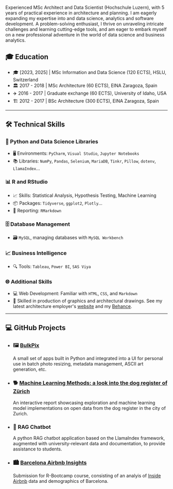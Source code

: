 Experienced MSc Architect and Data Scientist (Hochschule Luzern), with 5 years of practical experience in architecture and planning. I am eagerly expanding my expertise into and data science, analytics and software development. A problem-solving enthusiast, I thrive on unraveling intricate challenges and learning cutting-edge tools, and am eager to embark myself on a new professional adventure in the world of data science and business analytics.

## 🎓 Education
- 🎓 [2023, 2025] | MSc Information and Data Science (120 ECTS), HSLU, Switzerland
- 🏛️ 2017 - 2018 | MSc Architecture (60 ECTS), EINA Zaragoza, Spain
- ✈️ 2016 - 2017 | Graduate exchange (60 ECTS), University of Idaho, USA
- 🏗️ 2012 - 2017 | BSc Architecture (300 ECTS), EINA Zaragoza, Spain

---

## 🛠️ Technical Skills

### 🐍 Python and Data Science Libraries
- 🖥️ Environments: `PyCharm`, `Visual Studio`, `Jupyter Notebooks`
- 📚 Libraries: `NumPy`, `Pandas`, `Selenium`, `MariaDB`, `Tinkr`, `Pillow`, `dotenv`, `LlamaIndex`...

### 📊 R and RStudio
- 📈 Skills: Statistical Analysis, Hypothesis Testing, Machine Learning
- 📦 Packages: `Tidyverse`, `ggplot2`, `Plotly`...
- 📝 Reporting: `RMarkdown`

### 🗄️ Database Management
- 🗃️ `MySQL`, managing databases with `MySQL Workbench`

### 📈 Business Intelligence
- 🔍 Tools: `Tableau`, `Power BI`, `SAS Viya`

### 🌐 Additional Skills
- 💻 Web Development: Familiar with `HTML`, `CSS`, and `Markdown`
- 🎨 Skilled in production of graphics and architectural drawings. See my latest architecture employer's [website](https://www.scopearch.ch/) and my [Behance](https://www.scopearch.ch/).
      
---

## 💻 GitHub Projects

- ### 🖼️ [BulkPix](https://github.com/leinadher/BulkPix)
  A small set of apps built in Python and integrated into a UI for personal use in batch photo resizing, metadata management, ASCII art generation, etc.
  
- ### 🐕 [Machine Learning Methods: a look into the dog register of Zürich](https://leinadher.shinyapps.io/ml1_final_dogs/)
  An interactive report showcasing exploration and machine learning model implementations on open data from the dog register in the city of Zurich.

- ### 🤖 RAG Chatbot
  A python RAG chatbot application based on the LlamaIndex framework, augmented with university-relevant data and documentation, to provide assistance to students.
  
- ### 🏙️ [Barcelona Airbnb Insights](https://github.com/leinadher/RB01_AirBnB_TwoCities)
  Submission for R-Bootcamp course, consisting of an analyis of [Inside Airbnb](http://insideairbnb.com/) data and demographics of Barcelona.
